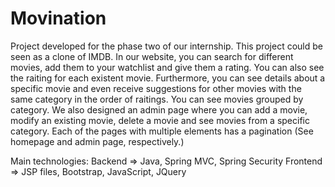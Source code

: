 # Movination
Project developed for the phase two of our internship. This project could be seen as a clone of IMDB.
In our website, you can search for different movies, add them to your watchlist and give them a rating. You can also see the raiting for each existent movie.
Furthermore, you can see details about a specific movie and even receive suggestions for other movies with the same category in the order of raitings. You can see movies grouped by category.
We also designed an admin page where you can add a movie, modify an existing movie, delete a movie and see movies from a specific category.
Each of the pages with multiple elements has a pagination (See homepage and admin page, respectively.)

Main technologies: 
Backend => Java, Spring MVC, Spring Security 
Frontend => JSP files, Bootstrap, JavaScript, JQuery
